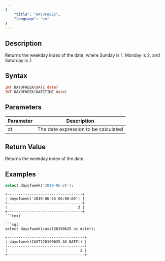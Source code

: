 ```yaml
---
{
    "title": "DAYOFWEEK",
    "language": "en"
}
---
```


<!-- 
Licensed to the Apache Software Foundation (ASF) under one
or more contributor license agreements.  See the NOTICE file
distributed with this work for additional information
regarding copyright ownership.  The ASF licenses this file
to you under the Apache License, Version 2.0 (the
"License"); you may not use this file except in compliance
with the License.  You may obtain a copy of the License at

  http://www.apache.org/licenses/LICENSE-2.0

Unless required by applicable law or agreed to in writing,
software distributed under the License is distributed on an
"AS IS" BASIS, WITHOUT WARRANTIES OR CONDITIONS OF ANY
KIND, either express or implied.  See the License for the
specific language governing permissions and limitations
under the License.
-->

## Description

Returns the weekday index of the date, where Sunday is 1, Monday is 2, and Saturday is 7.

## Syntax

```sql
INT DAYOFWEEK(DATE date)
INT DAYOFWEEK(DATETIME date)
```

## Parameters

| Parameter | Description |
| -- | -- |
| dt | The date expression to be calculated |

## Return Value

Returns the weekday index of the date.

## Examples

```sql
select dayofweek('2019-06-25');
```

```text
+----------------------------------+
| dayofweek('2019-06-25 00:00:00') |
+----------------------------------+
|                                3 |
+----------------------------------+
```text

```sql
select dayofweek(cast(20190625 as date)); 
```

```text
+-----------------------------------+
| dayofweek(CAST(20190625 AS DATE)) |
+-----------------------------------+
|                                 3 |
+-----------------------------------+
```